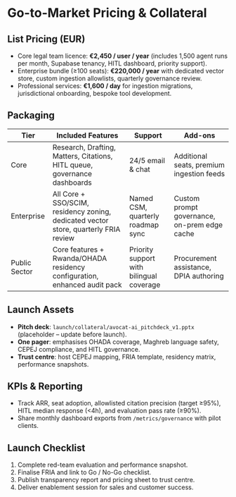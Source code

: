 # Go-to-Market Pricing & Collateral

## List Pricing (EUR)
- Core legal team licence: **€2,450 / user / year** (includes 1,500 agent runs per month, Supabase tenancy, HITL dashboard, priority support).
- Enterprise bundle (≥100 seats): **€220,000 / year** with dedicated vector store, custom ingestion allowlists, quarterly governance review.
- Professional services: **€1,600 / day** for ingestion migrations, jurisdictional onboarding, bespoke tool development.

## Packaging
| Tier | Included Features | Support | Add-ons |
| --- | --- | --- | --- |
| Core | Research, Drafting, Matters, Citations, HITL queue, governance dashboards | 24/5 email & chat | Additional seats, premium ingestion feeds |
| Enterprise | All Core + SSO/SCIM, residency zoning, dedicated vector store, quarterly FRIA review | Named CSM, quarterly roadmap sync | Custom prompt governance, on-prem edge cache |
| Public Sector | Core features + Rwanda/OHADA residency configuration, enhanced audit pack | Priority support with bilingual coverage | Procurement assistance, DPIA authoring |

## Launch Assets
- **Pitch deck**: `launch/collateral/avocat-ai_pitchdeck_v1.pptx` (placeholder – update before launch).
- **One pager**: emphasises OHADA coverage, Maghreb language safety, CEPEJ compliance, and HITL governance.
- **Trust centre**: host CEPEJ mapping, FRIA template, residency matrix, performance snapshots.

## KPIs & Reporting
- Track ARR, seat adoption, allowlisted citation precision (target ≥95%), HITL median response (<4h), and evaluation pass rate (≥90%).
- Share monthly dashboard exports from `/metrics/governance` with pilot clients.

## Launch Checklist
1. Complete red-team evaluation and performance snapshot.
2. Finalise FRIA and link to Go / No-Go checklist.
3. Publish transparency report and pricing sheet to trust centre.
4. Deliver enablement session for sales and customer success.
